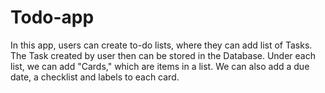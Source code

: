# Todo-app
In this app, users can create to-do lists, where they can add list of Tasks. The Task created by user then can be stored in the Database. Under each list, we can add "Cards," which are items in a list. We can also add a due date, a checklist and labels to each card.
